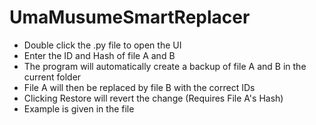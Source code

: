 # UmaMusumeSmartReplacer
- Double click the .py file to open the UI
- Enter the ID and Hash of file A and B
- The program will automatically create a backup of file A and B in the current folder
- File A will then be replaced by file B with the correct IDs
- Clicking Restore will revert the change (Requires File A's Hash)
- Example is given in the file
